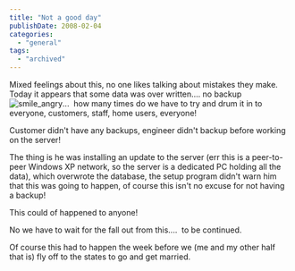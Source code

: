 ```yaml
---
title: "Not a good day"
publishDate: 2008-02-04
categories: 
  - "general"
tags:
  - "archived"
---
```


Mixed feelings about this, no one likes talking about mistakes they make.  Today it appears that some data was over written.... no backup ![smile_angry](https://spaces.live.com/rte/emoticons/smile_angry.gif)...  how many times do we have to try and drum it in to everyone, customers, staff, home users, everyone!

Customer didn't have any backups, engineer didn't backup before working on the server!

The thing is he was installing an update to the server (err this is a peer-to-peer Windows XP network, so the server is a dedicated PC holding all the data), which overwrote the database, the setup program didn't warn him that this was going to happen, of course this isn't no excuse for not having a backup!

This could of happened to anyone!

No we have to wait for the fall out from this....  to be continued.

Of course this had to happen the week before we (me and my other half that is) fly off to the states to go and get married.
